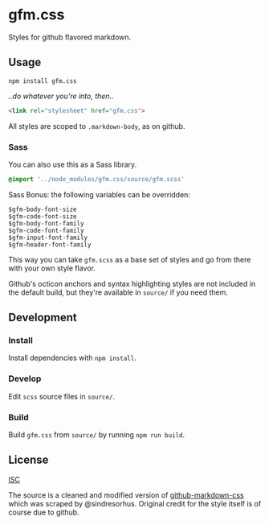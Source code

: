 # gfm.css

Styles for github flavored markdown.

## Usage

```
npm install gfm.css
```

*..do whatever you're into, then..*

```html
<link rel="stylesheet" href="gfm.css">
```

All styles are scoped to `.markdown-body`, as on github.

### Sass

You can also use this as a Sass library.

```scss
@import '../node_modules/gfm.css/source/gfm.scss'
```

Sass Bonus: the following variables can be overridden:

```
$gfm-body-font-size
$gfm-code-font-size
$gfm-body-font-family
$gfm-code-font-family
$gfm-input-font-family
$gfm-header-font-family
```

This way you can take `gfm.scss` as a base set of styles and go from there with your own style flavor.

Github's octicon anchors and syntax highlighting styles are not included in the default build, but they're available in `source/` if you need them.

## Development

### Install

Install dependencies with `npm install`.

### Develop

Edit `scss` source files in `source/`.

### Build

Build `gfm.css` from `source/` by running `npm run build`.

## License

[ISC](LICENSE)

The source is a cleaned and modified version of [github-markdown-css](https://github.com/sindresorhus/github-markdown-css) which was scraped by @sindresorhus. Original credit for the style itself is of course due to github.
